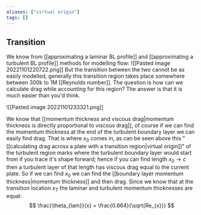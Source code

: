 ```yaml
---
aliases: ["virtual origin"]
tags: []
---
```


## Transition
We know from [[approximating a laminar BL profile]] and [[approximating a turbulent BL profile]] methods for modelling flow:
![[Pasted image 20221101220722.png]]
But the transition between the two cannot be as easily modelled, generally this transition region takes place somewhere between 300k to 1M [[Reynolds number]]. The question is how can we calculate drag while accounting for this region? The answer is that it is much easier than you'd think.

![[Pasted image 20221101233321.png]]

We know that [[momentum thickness and viscous drag|momentum thickness is directly proportional to viscous drag]], of course if we can find the momentum thickness at the end of the turbulent boundary layer we can easily find drag. That is where $x_{0}$ comes in, as can be seen above this "[[calculating drag across a plate with a transition region|virtual origin]]" of the turbulent region marks where the turbulent boundary layer would start from if you trace it's shape forward; hence if you can find length $x_{0}\to c$ then a turbulent layer of that length has viscous drag equal to the current plate.
So if we can find $x_{0}$ we can find the [[boundary layer momentum thickness|momentum thickness]] and then drag. Since we know that at the transition location $x_{T}$ the laminar and turbulent momentum thicknesses are equal:
$$ \frac{\theta_{lam}}{x} = \frac{0.664}{\sqrt{Re_{x}}} $$



